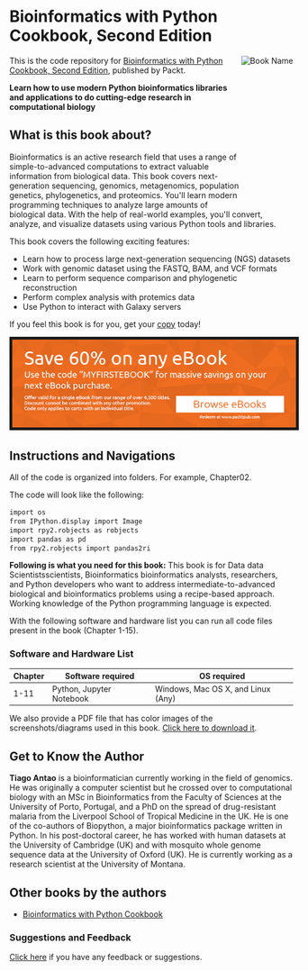 # Bioinformatics with Python Cookbook, Second Edition

<a href="https://india.packtpub.com/in/big-data-and-business-intelligence/bioinformatics-python-cookbook-second-edition?utm_source=github&utm_medium=repository&utm_campaign=9781789344691"><img src="Cover Image URL of the Book" alt="Book Name" height="256px" align="right"></a>

This is the code repository for [Bioinformatics with Python Cookbook, Second Edition](https://india.packtpub.com/in/big-data-and-business-intelligence/bioinformatics-python-cookbook-second-edition?utm_source=github&utm_medium=repository&utm_campaign=9781789344691), published by Packt.

**Learn how to use modern Python bioinformatics libraries and applications to do cutting-edge research in computational biology**

## What is this book about?
Bioinformatics is an active research field that uses a range of simple-to-advanced computations to extract valuable information from biological data.
This book covers next-generation sequencing, genomics, metagenomics, population genetics, phylogenetics, and proteomics. You'll learn modern programming techniques to analyze large amounts of biological data. With the help of real-world examples, you'll convert, analyze, and visualize datasets using various Python tools and libraries.

This book covers the following exciting features:
* Learn how to process large next-generation sequencing (NGS) datasets
* Work with genomic dataset using the FASTQ, BAM, and VCF formats
* Learn to perform sequence comparison and phylogenetic reconstruction
* Perform complex analysis with protemics data
* Use Python to interact with Galaxy servers

If you feel this book is for you, get your [copy](https://www.amazon.com/dp/10DigitISBN) today!

<a href="https://www.packtpub.com/?utm_source=github&utm_medium=banner&utm_campaign=GitHubBanner"><img src="https://raw.githubusercontent.com/PacktPublishing/GitHub/master/GitHub.png" 
alt="https://www.packtpub.com/" border="5" /></a>


## Instructions and Navigations
All of the code is organized into folders. For example, Chapter02.

The code will look like the following:
```
import os
from IPython.display import Image
import rpy2.robjects as robjects
import pandas as pd
from rpy2.robjects import pandas2ri
```

**Following is what you need for this book:**
	This book is for Data data Scientistsscientists, Bioinformatics bioinformatics analysts, researchers, and Python developers who want to address intermediate-to-advanced biological and bioinformatics problems using a recipe-based approach. Working knowledge of the Python programming language is expected.

With the following software and hardware list you can run all code files present in the book (Chapter 1-15).

### Software and Hardware List

| Chapter  | Software required                   | OS required                        |
| -------- | ------------------------------------| -----------------------------------|
| 1-11     | Python, Jupyter Notebook            | Windows, Mac OS X, and Linux (Any) |


We also provide a PDF file that has color images of the screenshots/diagrams used in this book. [Click here to download it](https://www.packtpub.com/sites/default/files/downloads/9781789344691_ColorImages.pdf).


## Get to Know the Author
**Tiago Antao**
 is a bioinformatician currently working in the field of genomics. He was
originally a computer scientist but he crossed over to computational biology with an MSc in
Bioinformatics from the Faculty of Sciences at the University of Porto, Portugal, and a PhD
on the spread of drug-resistant malaria from the Liverpool School of Tropical Medicine in
the UK. He is one of the co-authors of Biopython, a major bioinformatics package written in
Python.
In his post-doctoral career, he has worked with human datasets at the University of
Cambridge (UK) and with mosquito whole genome sequence data at the University of
Oxford (UK). He is currently working as a research scientist at the University of Montana.


## Other books by the authors
* [Bioinformatics with Python Cookbook](https://www.packtpub.com/networking-and-servers/mastering-linux-network-administration?utm_source=github&utm_medium=repository&utm_campaign=9781782175117)

### Suggestions and Feedback
[Click here](https://docs.google.com/forms/d/e/1FAIpQLSdy7dATC6QmEL81FIUuymZ0Wy9vH1jHkvpY57OiMeKGqib_Ow/viewform) if you have any feedback or suggestions.
